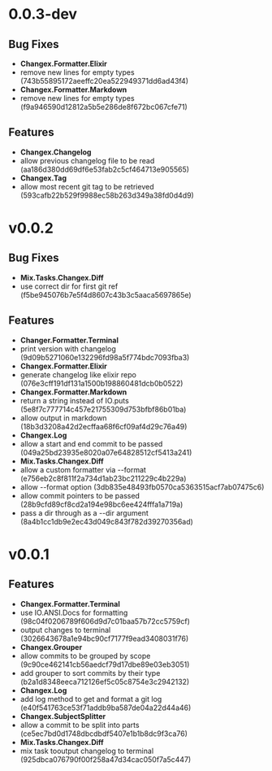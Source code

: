 # 0.0.3-dev

## Bug Fixes

 * **Changex.Formatter.Elixir**
  * remove new lines for empty types (743b55895172aeeffc20ea522949371dd6ad43f4)
 * **Changex.Formatter.Markdown**
  * remove new lines for empty types (f9a946590d12812a5b5e286de8f672bc067cfe71)

## Features

 * **Changex.Changelog**
  * allow previous changelog file to be read (aa186d380dd69df6e53fab2c5cf464713e905565)
 * **Changex.Tag**
  * allow most recent git tag to be retrieved (593cafb22b529f9988ec58b263d349a38fd0d4d9)

# v0.0.2

## Bug Fixes

 * **Mix.Tasks.Changex.Diff**
  * use correct dir for first git ref (f5be945076b7e5f4d8607c43b3c5aaca5697865e)

## Features

 * **Changer.Formatter.Terminal**
  * print version with changelog (9d09b5271060e132296fd98a5f774bdc7093fba3)
 * **Changex.Formatter.Elixir**
  * generate changelog like elixir repo (076e3cff191df131a1500b198860481dcb0b0522)
 * **Changex.Formatter.Markdown**
  * return a string instead of IO.puts (5e8f7c777714c457e21755309d753bfbf86b01ba)
  * allow output in markdown (18b3d3208a42d2ecffaa68f6cf09af4d29c76a49)
 * **Changex.Log**
  * allow a start and end commit to be passed (049a25bd23935e8020a07e64828512cf5413a241)
 * **Mix.Tasks.Changex.Diff**
  * allow a custom formatter via --format (e756eb2c8f811f2a734d1ab23bc211229c4b229a)
  * allow --format option (3db835e48493fb0570ca5363515acf7ab07475c6)
  * allow commit pointers to be passed (28b9cfd89cf8cd2a194e98bc6ee424fffa1a719a)
  * pass a dir through as a --dir argument (8a4b1cc1db9e2ec43d049c843f782d39270356ad)

# v0.0.1

## Features

 * **Changex.Formatter.Terminal**
  * use IO.ANSI.Docs for formatting (98c04f0206789f606d9d7c01baa57b72cc5759cf)
  * output changes to terminal (3026643678a1e94bc90cf7177f9ead3408031f76)
 * **Changex.Grouper**
  * allow commits to be grouped by scope (9c90ce462141cb56aedcf79d17dbe89e03eb3051)
  * add grouper to sort commits by their type (b2a1d8348eeca712126ef5c05c8754e3c2942132)
 * **Changex.Log**
  * add log method to get and format a git log (e40f541763ce53f71addb9ba587de04a22d44a46)
 * **Changex.SubjectSplitter**
  * allow a commit to be split into parts (ce5ec7bd0d1748dbcdbdf5407e1b1b8dc9f3ca76)
 * **Mix.Tasks.Changex.Diff**
  * mix task tooutput changelog to terminal (925dbca076790f00f258a47d34cac050f7a5c447)

